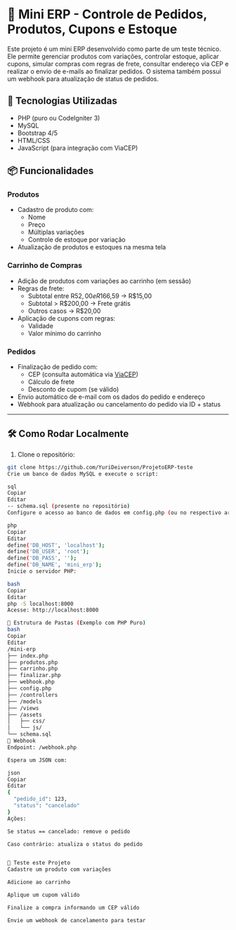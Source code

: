 # 🧾 Mini ERP - Controle de Pedidos, Produtos, Cupons e Estoque

Este projeto é um mini ERP desenvolvido como parte de um teste técnico. Ele permite gerenciar produtos com variações, controlar estoque, aplicar cupons, simular compras com regras de frete, consultar endereço via CEP e realizar o envio de e-mails ao finalizar pedidos. O sistema também possui um webhook para atualização de status de pedidos.

## 🚀 Tecnologias Utilizadas

- PHP (puro ou CodeIgniter 3)
- MySQL
- Bootstrap 4/5
- HTML/CSS
- JavaScript (para integração com ViaCEP)

## 📦 Funcionalidades

### Produtos
- Cadastro de produto com:
  - Nome
  - Preço
  - Múltiplas variações
  - Controle de estoque por variação
- Atualização de produtos e estoques na mesma tela

### Carrinho de Compras
- Adição de produtos com variações ao carrinho (em sessão)
- Regras de frete:
  - Subtotal entre R$52,00 e R$166,59 → R$15,00
  - Subtotal > R$200,00 → Frete grátis
  - Outros casos → R$20,00
- Aplicação de cupons com regras:
  - Validade
  - Valor mínimo do carrinho

### Pedidos
- Finalização de pedido com:
  - CEP (consulta automática via [ViaCEP](https://viacep.com.br/))
  - Cálculo de frete
  - Desconto de cupom (se válido)
- Envio automático de e-mail com os dados do pedido e endereço
- Webhook para atualização ou cancelamento do pedido via ID + status

---

## 🛠️ Como Rodar Localmente

1. Clone o repositório:

```bash
git clone https://github.com/YuriDeiverson/ProjetoERP-teste
Crie um banco de dados MySQL e execute o script:

sql
Copiar
Editar
-- schema.sql (presente no repositório)
Configure o acesso ao banco de dados em config.php (ou no respectivo arquivo se estiver usando CodeIgniter):

php
Copiar
Editar
define('DB_HOST', 'localhost');
define('DB_USER', 'root');
define('DB_PASS', '');
define('DB_NAME', 'mini_erp');
Inicie o servidor PHP:

bash
Copiar
Editar
php -S localhost:8000
Acesse: http://localhost:8000

📁 Estrutura de Pastas (Exemplo com PHP Puro)
bash
Copiar
Editar
/mini-erp
├── index.php
├── produtos.php
├── carrinho.php
├── finalizar.php
├── webhook.php
├── config.php
├── /controllers
├── /models
├── /views
├── /assets
│   ├── css/
│   └── js/
└── schema.sql
📩 Webhook
Endpoint: /webhook.php

Espera um JSON com:

json
Copiar
Editar
{
  "pedido_id": 123,
  "status": "cancelado"
}
Ações:

Se status == cancelado: remove o pedido

Caso contrário: atualiza o status do pedido


🧪 Teste este Projeto
Cadastre um produto com variações

Adicione ao carrinho

Aplique um cupom válido

Finalize a compra informando um CEP válido

Envie um webhook de cancelamento para testar

